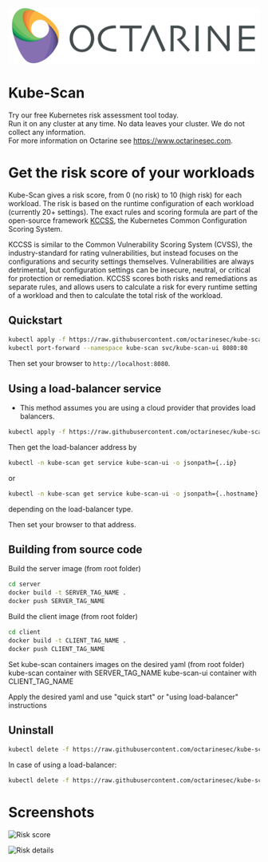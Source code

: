 
<p align="center">
  <img src="./images/octarine_logo.png">
</p>

# Kube-Scan
Try our free Kubernetes risk assessment tool today.  
Run it on any cluster at any time. No data leaves your cluster. We do not collect any information.  
For more information on Octarine see https://www.octarinesec.com. 

# Get the risk score of your workloads

Kube-Scan gives a risk score, from 0 (no risk) to 10 (high risk) for each workload. The risk is based on the runtime configuration of each workload (currently 20+ settings). The exact rules and scoring formula are part of the open-source framework [KCCSS](https://github.com/octarinesec/kccss), the Kubernetes Common Configuration Scoring System. 

KCCSS is similar to the Common Vulnerability Scoring System (CVSS), the industry-standard for rating vulnerabilities, but instead focuses on the configurations and security settings themselves. Vulnerabilities are always detrimental, but configuration settings can be insecure, neutral, or critical for protection or remediation. KCCSS scores both risks and remediations as separate rules, and allows users to calculate a risk for every runtime setting of a workload and then to calculate the total risk of the workload.

## Quickstart
```bash
kubectl apply -f https://raw.githubusercontent.com/octarinesec/kube-scan/master/kube-scan.yaml
kubectl port-forward --namespace kube-scan svc/kube-scan-ui 8080:80
```

Then set your browser to `http://localhost:8080`.

## Using a load-balancer service
* This method assumes you are using a cloud provider that provides load balancers.
```bash
kubectl apply -f https://raw.githubusercontent.com/octarinesec/kube-scan/master/kube-scan-lb.yaml
```
Then get the load-balancer address by
```bash
kubectl -n kube-scan get service kube-scan-ui -o jsonpath={..ip}
```
or
```bash
kubectl -n kube-scan get service kube-scan-ui -o jsonpath={..hostname}
```
depending on the load-balancer type.

Then set your browser to that address.

## Building from source code
Build the server image (from root folder)
```bash
cd server
docker build -t SERVER_TAG_NAME .
docker push SERVER_TAG_NAME
```

Build the client image (from root folder)
```bash
cd client
docker build -t CLIENT_TAG_NAME .
docker push CLIENT_TAG_NAME
```

Set kube-scan containers images on the desired yaml (from root folder)
kube-scan container with SERVER_TAG_NAME
kube-scan-ui container with CLIENT_TAG_NAME

Apply the desired yaml and use "quick start" or "using load-balancer" instructions 

## Uninstall
```bash
kubectl delete -f https://raw.githubusercontent.com/octarinesec/kube-scan/master/kube-scan.yaml
```

In case of using a load-balancer:
```bash
kubectl delete -f https://raw.githubusercontent.com/octarinesec/kube-scan/master/kube-scan-lb.yaml
```

# Screenshots

![Risk score](https://info.octarinesec.com/hubfs/home-1.png)

![Risk details](https://info.octarinesec.com/hubfs/risk-expanded.png)
